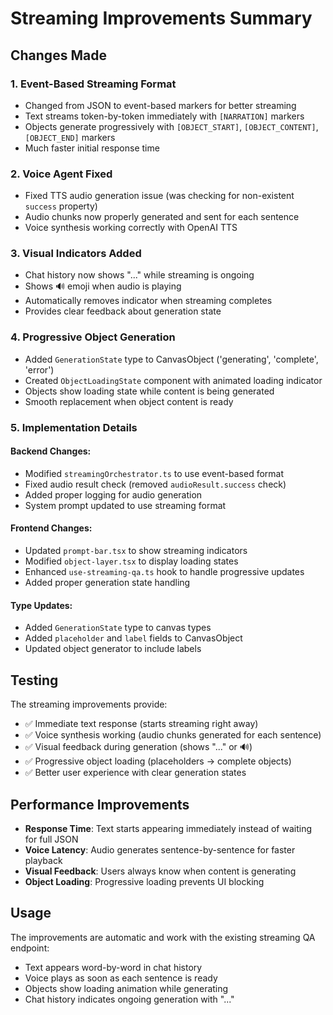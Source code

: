 # Streaming Improvements Summary

## Changes Made

### 1. Event-Based Streaming Format
- Changed from JSON to event-based markers for better streaming
- Text streams token-by-token immediately with `[NARRATION]` markers
- Objects generate progressively with `[OBJECT_START]`, `[OBJECT_CONTENT]`, `[OBJECT_END]` markers
- Much faster initial response time

### 2. Voice Agent Fixed
- Fixed TTS audio generation issue (was checking for non-existent `success` property)
- Audio chunks now properly generated and sent for each sentence
- Voice synthesis working correctly with OpenAI TTS

### 3. Visual Indicators Added
- Chat history now shows "..." while streaming is ongoing
- Shows 🔊 emoji when audio is playing
- Automatically removes indicator when streaming completes
- Provides clear feedback about generation state

### 4. Progressive Object Generation
- Added `GenerationState` type to CanvasObject ('generating', 'complete', 'error')
- Created `ObjectLoadingState` component with animated loading indicator
- Objects show loading state while content is being generated
- Smooth replacement when object content is ready

### 5. Implementation Details

#### Backend Changes:
- Modified `streamingOrchestrator.ts` to use event-based format
- Fixed audio result check (removed `audioResult.success` check)
- Added proper logging for audio generation
- System prompt updated to use streaming format

#### Frontend Changes:
- Updated `prompt-bar.tsx` to show streaming indicators
- Modified `object-layer.tsx` to display loading states
- Enhanced `use-streaming-qa.ts` hook to handle progressive updates
- Added proper generation state handling

#### Type Updates:
- Added `GenerationState` type to canvas types
- Added `placeholder` and `label` fields to CanvasObject
- Updated object generator to include labels

## Testing

The streaming improvements provide:
- ✅ Immediate text response (starts streaming right away)
- ✅ Voice synthesis working (audio chunks generated for each sentence)
- ✅ Visual feedback during generation (shows "..." or 🔊)
- ✅ Progressive object loading (placeholders → complete objects)
- ✅ Better user experience with clear generation states

## Performance Improvements

- **Response Time**: Text starts appearing immediately instead of waiting for full JSON
- **Voice Latency**: Audio generates sentence-by-sentence for faster playback
- **Visual Feedback**: Users always know when content is generating
- **Object Loading**: Progressive loading prevents UI blocking

## Usage

The improvements are automatic and work with the existing streaming QA endpoint:
- Text appears word-by-word in chat history
- Voice plays as soon as each sentence is ready
- Objects show loading animation while generating
- Chat history indicates ongoing generation with "..."